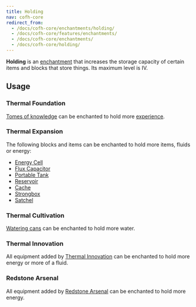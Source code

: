 ```yaml
---
title: Holding
nav: cofh-core
redirect_from:
  - /docs/cofh-core/enchantments/holding/
  - /docs/cofh-core/features/enchantments/
  - /docs/cofh-core/enchantments/
  - /docs/cofh-core/holding/
---
```


**Holding** is an [enchantment](https://minecraft.gamepedia.com/Enchanting) that
increases the storage capacity of certain items and blocks that store things.
Its maximum level is IV.


Usage
-----

### Thermal Foundation
[Tomes of knowledge](/docs/tome-of-knowledge/) can be enchanted to hold more
[experience](https://minecraft.gamepedia.com/Experience).

### Thermal Expansion
The following blocks and items can be enchanted to hold more items, fluids or
energy:

* [Energy Cell](/docs/energy-cell/)
* [Flux Capacitor](/docs/flux-capacitor/)
* [Portable Tank](/docs/portable-tank/)
* [Reservoir](/docs/reservoir/)
* [Cache](/docs/cache/)
* [Strongbox](/docs/strongbox/)
* [Satchel](/docs/satchel/)

### Thermal Cultivation
[Watering cans](/docs/watering-can/) can be enchanted to hold more water.

### Thermal Innovation
All equipment added by [Thermal Innovation](/docs/thermal-innovation/) can be
enchanted to hold more energy or more of a fluid.

### Redstone Arsenal
All equipment added by [Redstone Arsenal](/docs/redstone-arsenal/) can be
enchanted to hold more energy.

